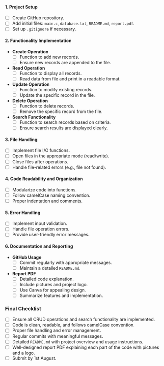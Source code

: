 #### 1. Project Setup
- [ ] Create GitHub repository.
- [ ] Add initial files: `main.c`, `database.txt`, `README.md`, `report.pdf`.
- [ ] Set up `.gitignore` if necessary.

#### 2. Functionality Implementation
- **Create Operation**
  - [ ] Function to add new records.
  - [ ] Ensure new records are appended to the file.
- **Read Operation**
  - [ ] Function to display all records.
  - [ ] Read data from file and print in a readable format.
- **Update Operation**
  - [ ] Function to modify existing records.
  - [ ] Update the specific record in the file.
- **Delete Operation**
  - [ ] Function to delete records.
  - [ ] Remove the specific record from the file.
- **Search Functionality**
  - [ ] Function to search records based on criteria.
  - [ ] Ensure search results are displayed clearly.

#### 3. File Handling
- [ ] Implement file I/O functions.
- [ ] Open files in the appropriate mode (read/write).
- [ ] Close files after operations.
- [ ] Handle file-related errors (e.g., file not found).

#### 4. Code Readability and Organization
- [ ] Modularize code into functions.
- [ ] Follow camelCase naming convention.
- [ ] Proper indentation and comments.

#### 5. Error Handling
- [ ] Implement input validation.
- [ ] Handle file operation errors.
- [ ] Provide user-friendly error messages.

#### 6. Documentation and Reporting
- **GitHub Usage**
  - [ ] Commit regularly with appropriate messages.
  - [ ] Maintain a detailed `README.md`.
- **Report PDF**
  - [ ] Detailed code explanation.
  - [ ] Include pictures and project logo.
  - [ ] Use Canva for appealing design.
  - [ ] Summarize features and implementation.

### Final Checklist
- [ ] Ensure all CRUD operations and search functionality are implemented.
- [ ] Code is clean, readable, and follows camelCase convention.
- [ ] Proper file handling and error management.
- [ ] Regular commits with meaningful messages.
- [ ] Detailed `README.md` with project overview and usage instructions.
- [ ] Well-designed report PDF explaining each part of the code with pictures and a logo.
- [ ] Submit by 1st August.